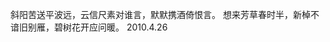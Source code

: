 斜阳苦送平波远，云信尺素对谁言，默默携酒倚恨言。
想来芳草春时半，新棹不谙旧别雁，碧树花开应问暖。
                                                                                       2010.4.26